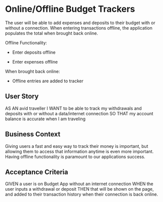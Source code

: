 # Online/Offline Budget Trackers

The user will be able to add expenses and deposits to their budget with or without a connection. When entering transactions offline, the application populates the total when brought back online.

Offline Functionality:

  * Enter deposits offline

  * Enter expenses offline

When brought back online:

  * Offline entries are added to tracker

## User Story
AS AN avid traveller
I WANT to be able to track my withdrawals and deposits with or without a data/internet connection
SO THAT my account balance is accurate when I am traveling

## Business Context

Giving users a fast and easy way to track their money is important, but allowing them to access that information anytime is even more important. Having offline functionality is paramount to our applications success.


## Acceptance Criteria
GIVEN a user is on Budget App without an internet connection
WHEN the user inputs a withdrawal or deposit
THEN that will be shown on the page, and added to their transaction history when their connection is back online.

